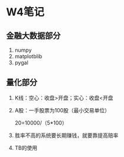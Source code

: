 # W4笔记

## 金融大数据部分

1. numpy
2. matplotblib
3. pygal

## 量化部分

1. K线：空心：收盘>开盘；实心：收盘<开盘

2. A股：一手股票为100股（最小交易单位）

   20=10000/（5*100）

3. 胜率不高的系统要长期赚钱，就要靠提高赔率

4. TB的使用

